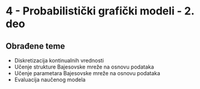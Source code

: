 # 4 - Probabilistički grafički modeli - 2. deo
## Obrađene teme
* Diskretizacija kontinualnih vrednosti
* Učenje strukture Bajesovske mreže na osnovu podataka
* Učenje parametara Bajesovske mreže na osnovu podataka
* Evaluacija naučenog modela